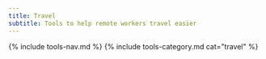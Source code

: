 ```yaml
---
title: Travel
subtitle: Tools to help remote workers travel easier
---
```


{% include tools-nav.md %}
{% include tools-category.md cat="travel" %}
